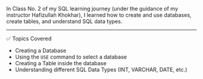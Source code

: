 In Class No. 2 of my SQL learning journey (under the guidance of my instructor Hafizullah Khokhar), I learned how to create and use databases, create tables, and understand SQL data types.

---

✅ Topics Covered

- Creating a Database  
- Using the `USE` command to select a database  
- Creating a Table inside the database  
- Understanding different SQL Data Types (INT, VARCHAR, DATE, etc.)
